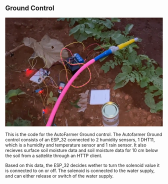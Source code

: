 ## Ground Control
<p align="center">
   <img src="doc/ground_control.png">
</p>

This is the code for the AutoFarmer Ground control. The Autofarmer Ground control consists of an ESP_32 connected to 2 humidity sensors, 1 DHT11, which is a humidity and temperature sensor and 1 rain sensor. It also recieves surface soil moisture data and soil moisture data for 10 cm below the soil from a sattelite through an HTTP client.

Based on this data, the ESP_32 decides wether to turn the solenoid value it is connected to on or off. The solenoid is connected to the water supply, and can either release or switch of the water supply.
